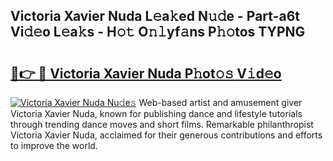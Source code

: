 ## Victoria Xavier Nuda L𝚎a𝚔ed N𝚞𝚍e - Part-a6t Vi𝚍𝚎o L𝚎a𝚔s - H𝚘𝚝 O𝚗𝚕yf𝚊ns P𝚑𝚘tos TYPNG

# <h2><a href="http://kf54d0.oniu.top/?m=Victoria+Xavier+Nuda">🔗👉 🔴 Victoria Xavier Nuda P𝚑ot𝚘𝚜 V𝚒d𝚎o</a></h2>

[![Victoria Xavier Nuda Nu𝚍e𝚜](https://i.imgur.com/0qMVB7G.gif)](http://kf54d0.oniu.top/?m=Victoria+Xavier+Nuda)
Web-based artist and amusement giver Victoria Xavier Nuda, known for publishing dance and lifestyle tutorials through trending dance moves and short films. Remarkable philanthropist Victoria Xavier Nuda, acclaimed for their generous contributions and efforts to improve the world.  

